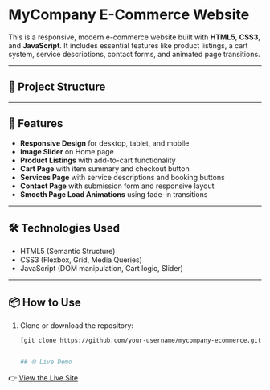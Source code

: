 # MyCompany E-Commerce Website

This is a responsive, modern e-commerce website built with **HTML5**, **CSS3**, and **JavaScript**. It includes essential features like product listings, a cart system, service descriptions, contact forms, and animated page transitions.

---

## 📁 Project Structure


---

## 🚀 Features

- **Responsive Design** for desktop, tablet, and mobile
- **Image Slider** on Home page
- **Product Listings** with add-to-cart functionality
- **Cart Page** with item summary and checkout button
- **Services Page** with service descriptions and booking buttons
- **Contact Page** with submission form and responsive layout
- **Smooth Page Load Animations** using fade-in transitions

---

## 🛠️ Technologies Used

- HTML5 (Semantic Structure)
- CSS3 (Flexbox, Grid, Media Queries)
- JavaScript (DOM manipulation, Cart logic, Slider)

---

## 📦 How to Use

1. Clone or download the repository:
   ```bash
   [git clone https://github.com/your-username/mycompany-ecommerce.git](https://github.com/PLP-WebTechnologies/feb-2025-final-project-and-deployment-Dumbalaone.git)

   
   ## 🌐 Live Demo

👉 [View the Live Site](https://vercel.com/dumbalaones-projects/deployed_web/9fN3XPhA2CHyqwxbL3UkZosp6468)  


